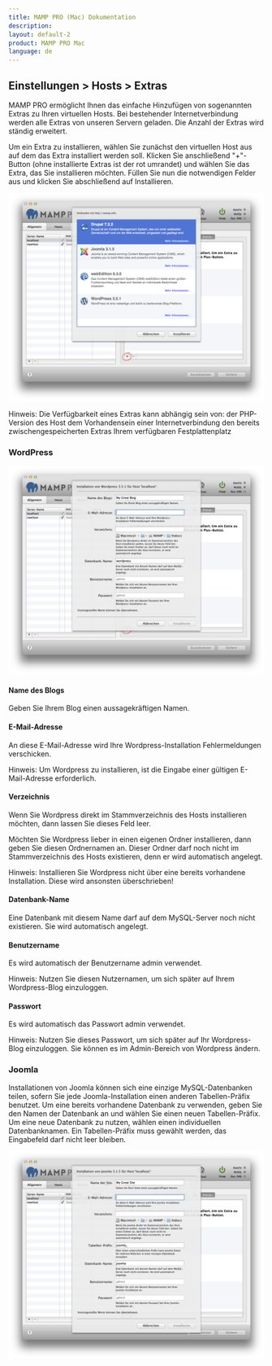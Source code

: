 ```yaml
---
title: MAMP PRO (Mac) Dokumentation
description: 
layout: default-2
product: MAMP PRO Mac
language: de
---
```


## Einstellungen > Hosts > Extras

MAMP PRO ermöglicht Ihnen das einfache Hinzufügen von sogenannten Extras zu Ihren virtuellen Hosts. Bei bestehender Internetverbindung werden alle Extras von unseren Servern geladen. Die Anzahl der Extras wird ständig erweitert.

Um ein Extra zu installieren, wählen Sie zunächst den virtuellen Host aus auf dem das Extra installiert werden soll. Klicken Sie anschließend "+"-Button (ohne installierte Extras ist der rot umrandet) und wählen Sie das Extra, das Sie installieren möchten. Füllen Sie nun die notwendigen Felder aus und klicken Sie abschließend auf Installieren.

![MAMP](Extras.png)

<div class="alert" role="alert">
Hinweis: Die Verfügbarkeit eines Extras kann abhängig sein von:
der PHP-Version des Host
dem Vorhandensein einer Internetverbindung
den bereits zwischengespeicherten Extras
Ihrem verfügbaren Festplattenplatz
</div>

### WordPress

![MAMP](WordPress.png)

#### Name des Blogs
Geben Sie Ihrem Blog einen aussagekräftigen Namen.

#### E-Mail-Adresse
An diese E-Mail-Adresse wird Ihre Wordpress-Installation Fehlermeldungen verschicken.

Hinweis: Um Wordpress zu installieren, ist die Eingabe einer gültigen E-Mail-Adresse erforderlich.

#### Verzeichnis
Wenn Sie Wordpress direkt im Stammverzeichnis des Hosts installieren möchten, dann lassen Sie dieses Feld leer.

Möchten Sie Wordpress lieber in einen eigenen Ordner installieren, dann geben Sie diesen Ordnernamen an. Dieser Ordner darf noch nicht im Stammverzeichnis des Hosts existieren, denn er wird automatisch angelegt.

<div class="alert" role="alert">
Hinweis: Installieren Sie Wordpress nicht über eine bereits vorhandene Installation. Diese wird ansonsten überschrieben!
</div>

#### Datenbank-Name
Eine Datenbank mit diesem Name darf auf dem MySQL-Server noch nicht existieren. Sie wird automatisch angelegt.

#### Benutzername
Es wird automatisch der Benutzername admin verwendet.

<div class="alert" role="alert">
Hinweis: Nutzen Sie diesen Nutzernamen, um sich später auf Ihrem Wordpress-Blog einzuloggen.
</div>

#### Passwort
Es wird automatisch das Passwort admin verwendet.

Hinweis: Nutzen Sie dieses Passwort, um sich später auf Ihr Wordpress-Blog einzuloggen. Sie können es im Admin-Bereich von Wordpress ändern.

### Joomla

Installationen von Joomla können sich eine einzige MySQL-Datenbanken teilen, sofern Sie jede Joomla-Installation einen anderen Tabellen-Präfix benutzet. Um eine bereits vorhandene Datenbank zu verwenden, geben Sie den Namen der Datenbank an und wählen Sie einen neuen Tabellen-Präfix. Um eine neue Datenbank zu nutzen, wählen einen individuellen Datenbanknamen. Ein Tabellen-Präfix muss gewählt werden, das Eingabefeld darf nicht leer bleiben.

![MAMP](Joomla.png)

